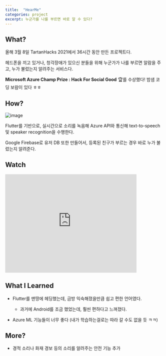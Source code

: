 ```yaml
---
title:  "HearMe"
categories: project
excerpt: 누군가를 나를 부르면 바로 알 수 있다?  
---
```


## What?

올해 3월 8일 TartanHacks 2021에서 36시간 동안 만든 프로젝트다. 

헤드폰을 끼고 있거나, 청각장애가 있으신 분들을 위해 누군가가 나를 부르면 알람을 주고, 누가 불렀는지 알려주는 서비스다.

**Microsoft Azure Champ Prize : Hack For Social Good** :trophy:를 수상했다! 밤샘 코딩 보람이 있다 ㅎㅎ


## How?

![image](https://user-images.githubusercontent.com/55306097/110263287-977bf680-7ff9-11eb-8994-f50c0ece3dbb.png)

Flutter를 기반으로, 실시간으로 소리를 녹음해 Azure API와 통신해 text-to-speech 및 speaker recognition을 수행한다.

Google Firebase로 유저 DB 또한 만들어서, 등록된 친구가 부르는 경우 바로 누가 불렀는지 알려준다. 

## Watch
<iframe width="420" height="315" src="https://www.youtube.com/watch?v=Lne1YSm2Ifw" frameborder="0" allowfullscreen></iframe>

## What I Learned

- Flutter를 맨땅에 헤딩했는데, 금방 익숙해졌을만큼 쉽고 편한 언어였다. 
    - 과거에 Android를 조금 했었는데, 훨씬 편하다고 느껴졌다.

- Azure ML 기능들이 너무 좋다 (내가 학습하는걸로는 따라 갈 수도 없을 듯 ㅋㅋ)


## More?
- 경적 소리나 화재 경보 등의 소리를 알려주는 안전 기능 추가
